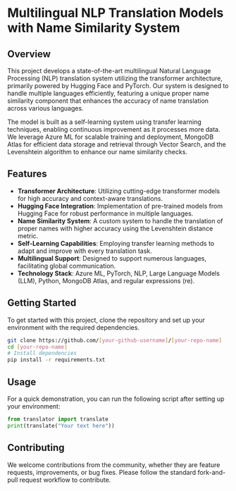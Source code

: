 

# Multilingual NLP Translation Models with Name Similarity System

## Overview

This project develops a state-of-the-art multilingual Natural Language Processing (NLP) translation system utilizing the transformer architecture, primarily powered by Hugging Face and PyTorch. Our system is designed to handle multiple languages efficiently, featuring a unique proper name similarity component that enhances the accuracy of name translation across various languages.

The model is built as a self-learning system using transfer learning techniques, enabling continuous improvement as it processes more data. We leverage Azure ML for scalable training and deployment, MongoDB Atlas for efficient data storage and retrieval through Vector Search, and the Levenshtein algorithm to enhance our name similarity checks.

## Features

- **Transformer Architecture**: Utilizing cutting-edge transformer models for high accuracy and context-aware translations.
- **Hugging Face Integration**: Implementation of pre-trained models from Hugging Face for robust performance in multiple languages.
- **Name Similarity System**: A custom system to handle the translation of proper names with higher accuracy using the Levenshtein distance metric.
- **Self-Learning Capabilities**: Employing transfer learning methods to adapt and improve with every translation task.
- **Multilingual Support**: Designed to support numerous languages, facilitating global communication.
- **Technology Stack**: Azure ML, PyTorch, NLP, Large Language Models (LLM), Python, MongoDB Atlas, and regular expressions (re).

## Getting Started

To get started with this project, clone the repository and set up your environment with the required dependencies.

```bash
git clone https://github.com/[your-github-username]/[your-repo-name]
cd [your-repo-name]
# Install dependencies
pip install -r requirements.txt
```

## Usage

For a quick demonstration, you can run the following script after setting up your environment:

```python
from translator import translate
print(translate("Your text here"))
```

## Contributing

We welcome contributions from the community, whether they are feature requests, improvements, or bug fixes. Please follow the standard fork-and-pull request workflow to contribute.



